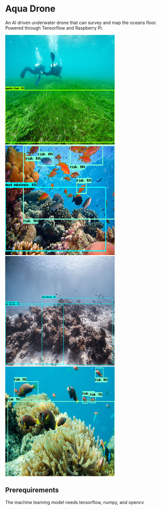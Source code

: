 # Aqua Drone
An AI driven underwater drone that can survey and map the oceans floor. Powered through Tensorflow and Raspberry Pi.

 <div class="row">
  <div class="column">
    <img src="Website\Aquadrone\images\home\aq1.png" width="350" height="350">
  </div>
  <div class="column">
    <img src="Website\Aquadrone\images\home\hs&fish.png" width="350" height="350">
  </div>
  <div class="column">
    <img src="Website\Aquadrone\images\home\hs_web.png" width="350" height="350">
  </div>
  <div class="column">
    <img src="Website\Aquadrone\images\home\fish_web.png" width="350" height="350">
  </div>
</div> 

## Prerequirements
The machine learning model needs tensorflow, numpy, and opencv

